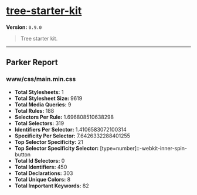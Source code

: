 # [tree-starter-kit]( https://github.com/treeframework/tree-starter-kit )

**Version:** `0.9.0`

> Tree starter kit.

* * *

## Parker Report

### www/css/main.min.css

- **Total Stylesheets:** 1
- **Total Stylesheet Size:** 9619
- **Total Media Queries:** 9
- **Total Rules:** 188
- **Selectors Per Rule:** 1.696808510638298
- **Total Selectors:** 319
- **Identifiers Per Selector:** 1.4106583072100314
- **Specificity Per Selector:** 7.6426332288401255
- **Top Selector Specificity:** 21
- **Top Selector Specificity Selector:** [type=number]::-webkit-inner-spin-button
- **Total Id Selectors:** 0
- **Total Identifiers:** 450
- **Total Declarations:** 303
- **Total Unique Colors:** 8
- **Total Important Keywords:** 82
